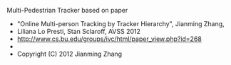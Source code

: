 Multi-Pedestrian Tracker based on paper

*	"Online Multi-person Tracking by Tracker Hierarchy", Jianming Zhang, 
*	Liliana Lo Presti, Stan Sclaroff, AVSS 2012
*	http://www.cs.bu.edu/groups/ivc/html/paper_view.php?id=268
*
*	Copyright (C) 2012 Jianming Zhang
